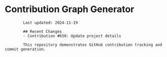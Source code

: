 # Contribution Graph Generator
            
            Last updated: 2024-11-19
            
            ## Recent Changes
            - Contribution #650: Update project details
            
            This repository demonstrates GitHub contribution tracking and commit generation.
        